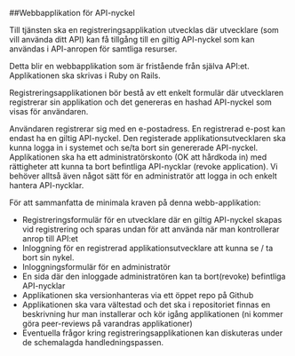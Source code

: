 ##Webbapplikation för API-nyckel

Till tjänsten ska en registreringsapplikation utvecklas där utvecklare (som vill använda ditt API) kan få tillgång till en giltig API-nyckel som kan användas i API-anropen för samtliga resurser. 

Detta blir en webbapplikation som är fristående från själva API:et. Applikationen ska skrivas i Ruby on Rails.

Registreringsapplikationen bör bestå av ett enkelt formulär där utvecklaren registrerar sin applikation och det genereras en hashad API-nyckel som visas för användaren. 

Användaren registrerar sig med en e-postadress. En registrerad e-post kan endast ha en giltig API-nyckel. Den registerade applikationsutvecklaren ska kunna logga in i systemet och se/ta bort sin genererade API-nyckel.
Applikationen ska ha ett administratörskonto (OK att hårdkoda in) med rättigheter att kunna ta bort befintliga API-nycklar (revoke application). Vi behöver alltså även något sätt för en administratör att logga in och enkelt hantera API-nycklar.

För att sammanfatta de minimala kraven på denna webb-applikation:

* Registreringsformulär för en utvecklare där en giltig API-nyckel skapas vid registrering och sparas undan för att använda när man kontrollerar anrop till API:et
* Inloggning för en registrerad applikationsutvecklare att kunna se / ta bort sin nykel.
* Inloggningsformulär för en administratör
* En sida där den inloggade administratören kan ta bort(revoke) befintliga API-nycklar
* Applikationen ska versionhanteras via ett öppet repo på Github
* Applikationen ska vara vältestad och det ska i repositoriet finnas en beskrivning hur man installerar och kör igång applikationen (ni kommer göra peer-reviews på varandras applikationer)
* Eventuella frågor kring registreringsapplikationen kan diskuteras under de schemalagda handledningspassen.
